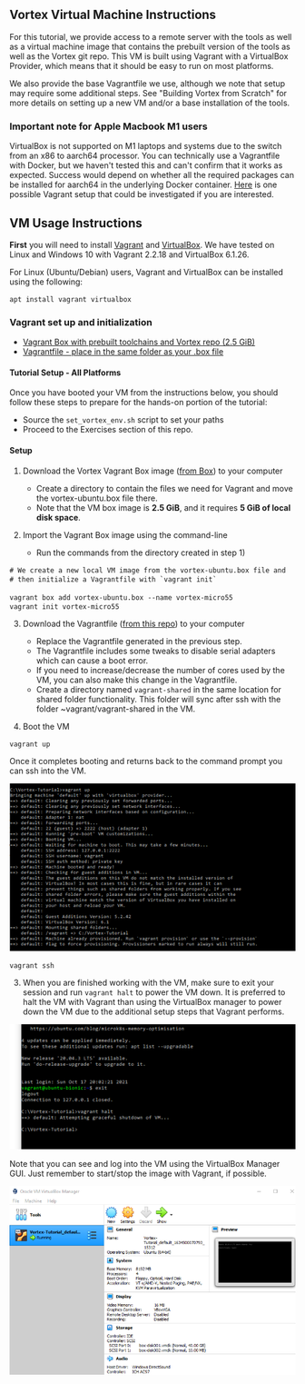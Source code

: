
## Vortex Virtual Machine Instructions
For this tutorial, we provide access to a remote server with the tools as well as a virtual machine
image that contains the prebuilt version of the tools as well as the Vortex git repo. This VM is
built using Vagrant with a VirtualBox Provider, which means that it should be easy to run on most platforms.

We also provide the base Vagrantfile we use, although we note that setup may require some additional steps.
See "Building Vortex from Scratch" for more details on setting up a new VM and/or a base installation of the
tools.

### Important note for Apple Macbook M1 users
VirtualBox is not supported on M1 laptops and systems due to the switch from an x86 to aarch64 processor.
You can technically use a Vagrantfile with Docker, but we haven't tested this and can't confirm that it
works as expected. Success would depend on whether all the required packages can be installed for aarch64 
in the underlying Docker container. [Here](https://app.vagrantup.com/jeffnoxon/boxes/ubuntu-20.04-arm64) 
is one possible Vagrant setup that could be investigated if you are interested.


## VM Usage Instructions

**First** you will need to install [Vagrant](https://www.vagrantup.com) and [VirtualBox](https://www.virtualbox.com). We have tested
on Linux and Windows 10 with Vagrant 2.2.18 and VirtualBox 6.1.26.

For Linux (Ubuntu/Debian) users, Vagrant and VirtualBox can be installed using the following:

```
apt install vagrant virtualbox
```

### Vagrant set up and initialization

* [Vagrant Box with prebuilt toolchains and Vortex repo (2.5 GiB)](https://gatech.box.com/s/t36lnpzpvhn1ixvqlr8kj33btkt1q0us)
* [Vagrantfile - place in the same folder as your .box file](Vagrantfile)

#### Tutorial Setup - All Platforms
Once you have booted your VM from the instructions below, you should follow these steps to prepare for the hands-on portion of the tutorial:

* Source the `set_vortex_env.sh` script to set your paths
* Proceed to the Exercises section of this repo.

#### Setup

1) Download the Vortex Vagrant Box image ([from Box](https://gatech.box.com/s/t36lnpzpvhn1ixvqlr8kj33btkt1q0us)) to your computer
    * Create a directory to contain the files we need for Vagrant and move the vortex-ubuntu.box file there.
    * Note that the VM box image is **2.5 GiB**, and it requires **5 GiB of local disk space**.

2) Import the Vagrant Box image using the command-line
    * Run the commands from the directory created in step 1)

```
# We create a new local VM image from the vortex-ubuntu.box file and 
# then initialize a Vagrantfile with `vagrant init`

vagrant box add vortex-ubuntu.box --name vortex-micro55
vagrant init vortex-micro55
```

3) Download the Vagrantfile ([from this repo](Vagrantfile)) to your computer
    * Replace the Vagrantfile generated in the previous step.
    * The Vagrantfile includes some tweaks to disable serial adapters which can cause a boot error.
    * If you need to increase/decrease the number of cores used by the VM, you can also make this change in the Vagrantfile.
    * Create a directory named `vagrant-shared` in the same location for shared folder functionality. This folder will sync after ssh with the folder ~vagrant/vagrant-shared in the VM.

4) Boot the VM
```
vagrant up
```

Once it completes booting and returns back to the command prompt you can ssh into the VM.

![Successful Boot Screen Win10](screenshots/windows/vagrant_tutorial_windows10_2.png)

```
vagrant ssh
```

3) When you are finished working with the VM, make sure to exit your session and run `vagrant halt` to power
the VM down. It is preferred to halt the VM with Vagrant than using the VirtualBox manager to power down the VM 
due to the additional setup steps that Vagrant performs.

![Successful Exit Win10](screenshots/windows/vagrant_tutorial_windows10_3.png)

Note that you can see and log into the VM using the VirtualBox Manager GUI. Just remember to start/stop the image with
Vagrant, if possible.

![VirtualBox Example Win10](screenshots/windows/vagrant_tutorial_windows10_4.png)
